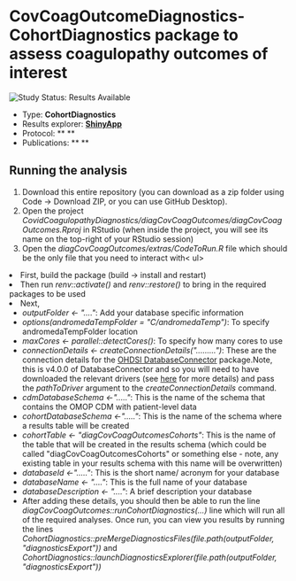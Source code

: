 CovCoagOutcomeDiagnostics- CohortDiagnostics package to assess coagulopathy outcomes of interest
========================================================================================================================================================

<img src="https://img.shields.io/badge/Study%20Status-Results%20Available-yellow.svg" alt="Study Status: Results Available">

- Type: **CohortDiagnostics**
- Results explorer: **[ShinyApp](https://livedataoxford.shinyapps.io/CovCoagOutcomesCohorts/)**
- Protocol: ** **
- Publications: ** **

## Running the analysis
1) Download this entire repository (you can download as a zip folder using Code -> Download ZIP, or you can use GitHub Desktop). 
2) Open the project <i>CovidCoagulopathyDiagnostics/diagCovCoagOutcomes/diagCovCoagOutcomes.Rproj</i> in RStudio (when inside the project, you will see its name on the top-right of your RStudio session)
3) Open the <i>diagCovCoagOutcomes/extras/CodeToRun.R</i> file which should be the only file that you need to interact with< ul>
<li> First, build the package (build -> install and restart)</li> 
<li> Then run <i>renv::activate()</i> and <i>renv::restore()</i> to bring in the required packages to be used</li> 
<li> Next, <ul>
<li> <i>outputFolder <- "...."</i>: Add your database specific information</li> 
<li> <i>options(andromedaTempFolder = "C/andromedaTemp")</i>: To specify andromedaTempFolder location </li> 
<li> <i>maxCores <- parallel::detectCores()</i>: To specify how many cores to use</li> 
<li> <i>connectionDetails <- createConnectionDetails(".........")</i>: These are the connection details for the 
<a href="http://ohdsi.github.io/DatabaseConnector">OHDSI DatabaseConnector</a> package.Note, this is v4.0.0 of DatabaseConnector and so you will need to have downloaded the relevant drivers (see <a href="http://ohdsi.github.io/DatabaseConnector/articles/UsingDatabaseConnector.html">here</a> for more details) and pass the <i>pathToDriver</i> argument to the <i>createConnectionDetails</i> command.</li>
<li><i>cdmDatabaseSchema <-"....."</i>: This is the name of the schema that contains the OMOP CDM with patient-level data </li> 
<li><i>cohortDatabaseSchema <-"....."</i>: This is the name of the schema where a results table will be created </li>
<li><i>cohortTable   <- "diagCovCoagOutcomesCohorts"</i>: This is the name of the table that will be created in the results schema (which could be called "diagCovCoagOutcomesCohorts" or something else - note, any existing table in your results schema with this name will be overwritten) </li> 
<li><i>databaseId <-"....."</i>: This is the short name/ acronym for your database</li>  
<li><i>databaseName <- "...."</i>: This is the full name of your database</li>  
<li><i>databaseDescription <- "...."</i>: A brief description your database</li>  
<li>After adding these details, you should then be able to run the line <i>diagCovCoagOutcomes::runCohortDiagnostics(...)</i> line which will run all of the required analyses. Once run, you can view you results by running the lines <i>CohortDiagnostics::preMergeDiagnosticsFiles(file.path(outputFolder, "diagnosticsExport"))</i> and <i>CohortDiagnostics::launchDiagnosticsExplorer(file.path(outputFolder, "diagnosticsExport"))</i></li> </ul>
